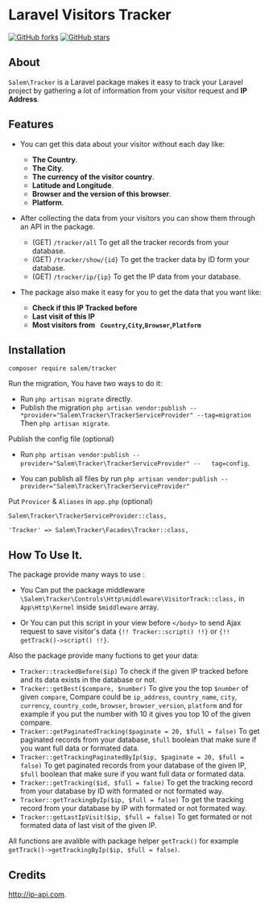 # Laravel Visitors Tracker
[![GitHub forks](https://img.shields.io/github/forks/ma7moudsalem1/tracker)](https://github.com/ma7moudsalem1/tracker/network) [![GitHub stars](https://img.shields.io/github/stars/ma7moudsalem1/tracker)](https://github.com/ma7moudsalem1/tracker/stargazers)

## About

`Salem\Tracker` is a Laravel package makes it easy to track your Laravel project by gathering a lot of information from your visitor request and **IP Address**.


## Features

* You can get this data about your visitor without each day like:

   * **The Country**.
   * **The City**.
   * **The currency of the visitor country**.
   * **Latitude and Longitude**.
   * **Browser and the version of this browser**.
   * **Platform**.

* After collecting the data from your visitors you can show them through an API in the package.

   * (GET) `/tracker/all` To get all the tracker records from your database.
   * (GET) `/tracker/show/{id}` To get the tracker data by ID form your database.
   * (GET) `/tracker/ip/{ip}` To get the IP data from your database.

* The package also make it easy for you to get the data that you want like:

   * **Check if this IP Tracked before**
   * **Last visit of this IP**
   * **Most visitors from `` Country``,``City``,``Browser``,``Platform``**

## Installation

   ```
  composer require salem/tracker
  ```
   Run the migration, You have two ways to do it:
   * Run `php artisan migrate` directly.
   * Publish the migration `php artisan vendor:publish --
     *provider="Salem\Tracker\TrackerServiceProvider" --tag=migration` Then `php artisan migrate`.

   Publish the config file (optional)

   * Run  `php artisan vendor:publish --provider="Salem\Tracker\TrackerServiceProvider" --   tag=config`.

   * You can publish all files by run `php artisan vendor:publish --provider="Salem\Tracker\TrackerServiceProvider"`

   Put `Provicer` & `Aliases` in `app.php` (optional)
   ```
   Salem\Tracker\TrackerServiceProvider::class,
   ```
   ```
   'Tracker' => Salem\Tracker\Facades\Tracker::class,
   ```

## How To Use It.

   The package provide many ways to use :

   * You Can put the package middleware `\Salem\Tracker\Controls\Http\middleware\VisitorTrack::class,` in  `App\Http\Kernel` inside `$middleware` array.

   * Or You can put this script in your view before `</body>` to send Ajax request to save visitor's data ```{!! Tracker::script() !!}``` or ```{!! getTrack()->script() !!}```.

   Also the package provide many fuctions to get your data:

   * ``` Tracker::trackedBefore($ip) ``` To check if the given IP tracked before and its data exists in the database or not.
   * ``` Tracker::getBest($compare, $number) ``` To give you the top `$number` of given `compare`, Compare could be `ip_address`, `country_name`, `city`, `currency`, `country_code`, `browser`, `browser_version`, `platform` and for example if you put the number with 10 it gives you top 10 of the given compare.
   * ``` Tracker::getPaginatedTracking($paginate = 20, $full = false) ``` To get paginated records from your database, `$full` boolean that make sure if you want full data or formated data.
   * ``` Tracker::getTrackingPaginatedByIp($ip, $paginate = 20, $full = false) ``` To get paginated records from your database of the given IP, `$full` boolean that make sure if you want full data or formated data.
   * ``` Tracker::getTracking($id, $full = false) ``` To get the tracking record from your database by ID with formated or not formated way.
   * ``` Tracker::getTrackingByIp($ip, $full = false) ``` To get the tracking record from your database by IP with formated or not formated way.
   * ``` Tracker::getLastIpVisit($ip, $full = false) ``` To get formated or not formated data of last visit of the given IP.

   All functions are avalible with package helper `getTrack()` for example `getTrack()->getTrackingByIp($ip, $full = false)`.

## Credits
   http://ip-api.com.
